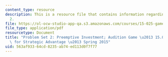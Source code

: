 ```yaml
---
content_type: resource
description: This is a resource file that contains information regarding problem set
  2.
file: https://ol-ocw-studio-app-qa.s3.amazonaws.com/courses/15-025-game-theory-for-strategic-advantage-spring-2015/563af93364cd8235ab74ed113d0f7f77_MIT15_025S15_ProblemSet2.pdf
file_type: application/pdf
resourcetype: Document
title: "Problem Set 2: Preemptive Investment; Audition Game \u2013 15.025 Game Theory\
  \ for Strategic Advantage \u2013 Spring 2015"
uid: 563af933-64cd-8235-ab74-ed113d0f7f77
---
```


